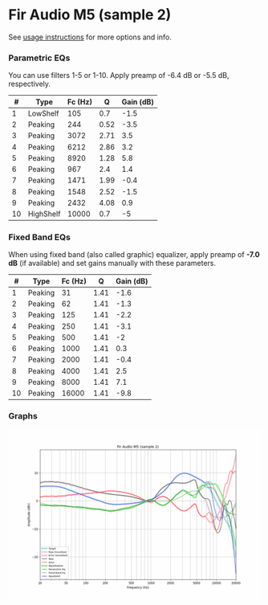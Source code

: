 # Fir Audio M5 (sample 2)
See [usage instructions](https://github.com/jaakkopasanen/AutoEq#usage) for more options and info.

### Parametric EQs
You can use filters 1-5 or 1-10. Apply preamp of -6.4 dB or -5.5 dB, respectively.

|   # | Type      |   Fc (Hz) |    Q |   Gain (dB) |
|-----|-----------|-----------|------|-------------|
|   1 | LowShelf  |       105 | 0.7  |        -1.5 |
|   2 | Peaking   |       244 | 0.52 |        -3.5 |
|   3 | Peaking   |      3072 | 2.71 |         3.5 |
|   4 | Peaking   |      6212 | 2.86 |         3.2 |
|   5 | Peaking   |      8920 | 1.28 |         5.8 |
|   6 | Peaking   |       967 | 2.4  |         1.4 |
|   7 | Peaking   |      1471 | 1.99 |        -0.4 |
|   8 | Peaking   |      1548 | 2.52 |        -1.5 |
|   9 | Peaking   |      2432 | 4.08 |         0.9 |
|  10 | HighShelf |     10000 | 0.7  |        -5   |

### Fixed Band EQs
When using fixed band (also called graphic) equalizer, apply preamp of **-7.0 dB** (if available) and set gains manually with these parameters.

|   # | Type    |   Fc (Hz) |    Q |   Gain (dB) |
|-----|---------|-----------|------|-------------|
|   1 | Peaking |        31 | 1.41 |        -1.6 |
|   2 | Peaking |        62 | 1.41 |        -1.3 |
|   3 | Peaking |       125 | 1.41 |        -2.2 |
|   4 | Peaking |       250 | 1.41 |        -3.1 |
|   5 | Peaking |       500 | 1.41 |        -2   |
|   6 | Peaking |      1000 | 1.41 |         0.3 |
|   7 | Peaking |      2000 | 1.41 |        -0.4 |
|   8 | Peaking |      4000 | 1.41 |         2.5 |
|   9 | Peaking |      8000 | 1.41 |         7.1 |
|  10 | Peaking |     16000 | 1.41 |        -9.8 |

### Graphs
![](./Fir%20Audio%20M5%20(sample%202).png)
